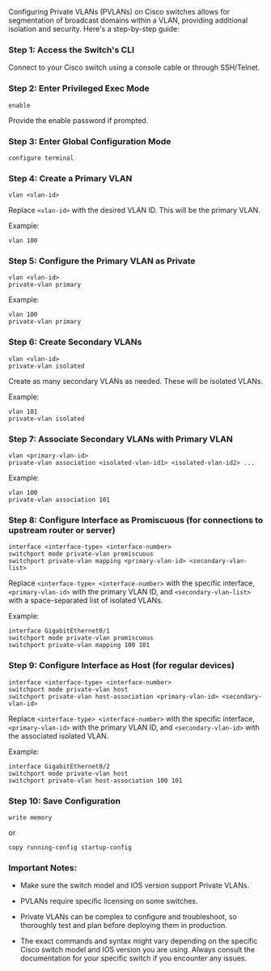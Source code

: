 Configuring Private VLANs (PVLANs) on Cisco switches allows for segmentation of broadcast domains within a VLAN, providing additional isolation and security. Here's a step-by-step guide:

### Step 1: Access the Switch's CLI

Connect to your Cisco switch using a console cable or through SSH/Telnet.

### Step 2: Enter Privileged Exec Mode

```shell
enable
```

Provide the enable password if prompted.

### Step 3: Enter Global Configuration Mode

```shell
configure terminal
```

### Step 4: Create a Primary VLAN

```shell
vlan <vlan-id>
```

Replace `<vlan-id>` with the desired VLAN ID. This will be the primary VLAN.

Example:

```shell
vlan 100
```

### Step 5: Configure the Primary VLAN as Private

```shell
vlan <vlan-id>
private-vlan primary
```

Example:

```shell
vlan 100
private-vlan primary
```

### Step 6: Create Secondary VLANs

```shell
vlan <vlan-id>
private-vlan isolated
```

Create as many secondary VLANs as needed. These will be isolated VLANs.

Example:

```shell
vlan 101
private-vlan isolated
```

### Step 7: Associate Secondary VLANs with Primary VLAN

```shell
vlan <primary-vlan-id>
private-vlan association <isolated-vlan-id1> <isolated-vlan-id2> ...
```

Example:

```shell
vlan 100
private-vlan association 101
```

### Step 8: Configure Interface as Promiscuous (for connections to upstream router or server)

```shell
interface <interface-type> <interface-number>
switchport mode private-vlan promiscuous
switchport private-vlan mapping <primary-vlan-id> <secondary-vlan-list>
```

Replace `<interface-type> <interface-number>` with the specific interface, `<primary-vlan-id>` with the primary VLAN ID, and `<secondary-vlan-list>` with a space-separated list of isolated VLANs.

Example:

```shell
interface GigabitEthernet0/1
switchport mode private-vlan promiscuous
switchport private-vlan mapping 100 101
```

### Step 9: Configure Interface as Host (for regular devices)

```shell
interface <interface-type> <interface-number>
switchport mode private-vlan host
switchport private-vlan host-association <primary-vlan-id> <secondary-vlan-id>
```

Replace `<interface-type> <interface-number>` with the specific interface, `<primary-vlan-id>` with the primary VLAN ID, and `<secondary-vlan-id>` with the associated isolated VLAN.

Example:

```shell
interface GigabitEthernet0/2
switchport mode private-vlan host
switchport private-vlan host-association 100 101
```

### Step 10: Save Configuration

```shell
write memory
```

or

```shell
copy running-config startup-config
```

### Important Notes:

- Make sure the switch model and IOS version support Private VLANs.

- PVLANs require specific licensing on some switches.

- Private VLANs can be complex to configure and troubleshoot, so thoroughly test and plan before deploying them in production.

- The exact commands and syntax might vary depending on the specific Cisco switch model and IOS version you are using. Always consult the documentation for your specific switch if you encounter any issues.
